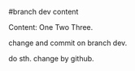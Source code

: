 #branch dev content

Content: One Two Three.

change and commit on branch dev.

do sth.
change by github.
